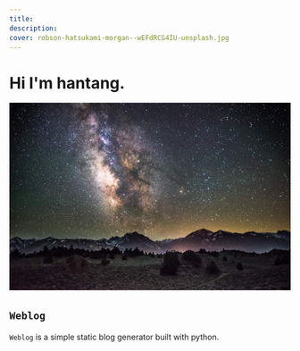 ```yaml
---
title: 
description: 
cover: robson-hatsukami-morgan--wEFdRCG4IU-unsplash.jpg
---
```


# Hi I'm hantang.

![](assets/robson-hatsukami-morgan--wEFdRCG4IU-unsplash.jpg)

## `Weblog`

`Weblog` is a simple static blog generator built with python.
